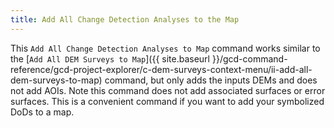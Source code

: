 ```yaml
---
title: Add All Change Detection Analyses to the Map
---
```


This `Add All Change Detection Analyses to Map` command works similar to the [`Add All DEM Surveys to Map`]({{ site.baseurl }}/gcd-command-reference/gcd-project-explorer/c-dem-surveys-context-menu/ii-add-all-dem-surveys-to-map) command, but only adds the inputs DEMs and does not add AOIs. Note this command does not add associated surfaces or error surfaces. This is a convenient command if you want to add your symbolized DoDs to a map. 